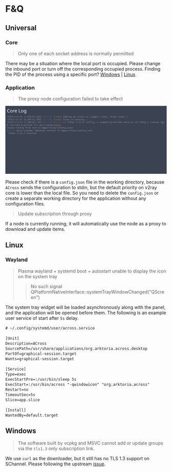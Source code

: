 # F&Q

## Universal

### Core

> Only one of each socket address is normally permitted

There may be a situation where the local port is occupied. Please change the inbound port or turn off the corresponding occupied process. Finding the PID of the process using a specific port? [Windows](https://stackoverflow.com/questions/48198/how-can-you-find-out-which-process-is-listening-on-a-tcp-or-udp-port-on-windows) | [Linux](https://unix.stackexchange.com/questions/106561/finding-the-pid-of-the-process-using-a-specific-port).

### Application

> The proxy node configuration failed to take effect

![config.json](/FAQ/use_local_config.png)

Please check if there is a `config.json` file in the working directory, because `ACross` sends the configuration to stdin, but the default priority on v2ray core is lower than the local file. So you need to delete the `config.json` or create a separate working directory for the application without any configuration files.

> Update subscription through proxy

If a node is currently running, it will automatically use the node as a proxy to download and update items.

## Linux

### Wayland

> Plasma wayland + systemd boot + autostart unable to display the icon on the system tray
>
> > No such signal QPlatformNativeInterface::systemTrayWindowChanged("QScreen")

The system tray widget will be loaded asynchronously along with the panel, and the application will be opened before them. The following is an example user service of start after `5s` delay.

```systemd
# ~/.config/systemd/user/across.service

[Unit]
Description=ACross
SourcePath=/usr/share/applications/org.arktoria.across.desktop
PartOf=graphical-session.target
Wants=graphical-session.target

[Service]
Type=exec
ExecStartPre=:/usr/bin/sleep 5s
ExecStart=:/usr/bin/across "-qwindowicon" "org.arktoria.across"
Restart=no
TimeoutSec=5s
Slice=app.slice

[Install]
WantedBy=default.target
```

## Windows

> The software built by vcpkg and MSVC cannot add or update groups via the `tls1.3` only subscription link.

We use `curl` as the downloader, but it still has no TLS 1.3 support on SChannel. Please following the upstream [issue](https://github.com/curl/curl/pull/7784).
